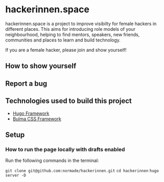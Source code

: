 # hackerinnen.space

hackerinnen.space is a project to improve visibilty for female hackers in different places. 
This aims for introducing role models of your neighbourhood, helping to find mentors, speakers, new friends, 
communities and places to learn and build technology.

If you are a female hacker, please join and show yourself!

## How to show yourself

## Report a bug

## Technologies used to build this project
* [Hugo Framework](https://gohugo.io/)
* [Bulma CSS Framework](https://bulma.io/)

## Setup

### How to run the page locally with drafts enabled

Run the following commands in the terminal:

`git clone git@github.com:normade/hackerinnen.git`
`cd hackerinnen`
`hugo server -D`
